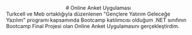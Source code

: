<div align="center">
# Online Anket Uygulaması
</div>
Turkcell ve Meb ortaklığıyla düzenlenen "Gençlere Yatırım Geleceğe Yazılım" programı kapsamında Bootcamp katılımcısı olduğum .NET sınıfının Bootcamp Final Projesi olan Online Anket Uygulamasını gerçekleştirdim.
